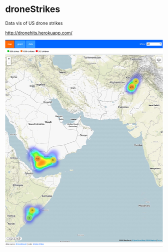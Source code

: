 # droneStrikes
Data vis of US drone strikes

http://dronehits.herokuapp.com/

![Alt text](https://github.com/RandomFractals/droneStrikes/blob/master/screens/DroneStrikesFinalMapView.png?raw=true 
 "Drone Strikes Map Veiw Screenshot")